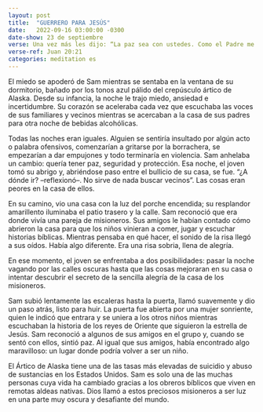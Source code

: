 ```yaml
---
layout: post
title:  "GUERRERO PARA JESÚS"
date:   2022-09-16 03:00:00 -0300
date-show: 23 de septiembre
verse: Una vez más les dijo: “La paz sea con ustedes. Como el Padre me envió a mí, así yo los envío a ustedes”.
verse-ref: Juan 20:21
categories: meditation es
---
```


El miedo se apoderó de Sam mientras se sentaba en la ventana de su dormitorio, bañado por los tonos azul pálido del crepúsculo ártico de Alaska. Desde su infancia, la noche le trajo miedo, ansiedad e incertidumbre. Su corazón se aceleraba cada vez que escuchaba las voces de sus familiares y vecinos mientras se acercaban a la casa de sus padres para otra noche de bebidas alcohólicas.

Todas las noches eran iguales. Alguien se sentiría insultado por algún acto o palabra ofensivos, comenzarían a gritarse por la borrachera, se empezarían a dar empujones y todo terminaría en violencia. Sam anhelaba un cambio: quería tener paz, seguridad y protección. Esa noche, el joven tomó su abrigo y, abriéndose paso entre el bullicio de su casa, se fue. “¿A dónde ir? –reflexionó–. No sirve de nada buscar vecinos”. Las cosas eran peores en la casa de ellos.

En su camino, vio una casa con la luz del porche encendida; su resplandor amarillento iluminaba el patio trasero y la calle. Sam reconoció que era donde vivía una pareja de misioneros. Sus amigos le habían contado cómo abrieron la casa para que los niños vinieran a comer, jugar y escuchar historias bíblicas. Mientras pensaba en qué hacer, el sonido de la risa llegó a sus oídos. Había algo diferente. Era una risa sobria, llena de alegría.

En ese momento, el joven se enfrentaba a dos posibilidades: pasar la noche vagando por las calles oscuras hasta que las cosas mejoraran en su casa o intentar descubrir el secreto de la sencilla alegría de la casa de los misioneros.

Sam subió lentamente las escaleras hasta la puerta, llamó suavemente y dio un paso atrás, listo para huir. La puerta fue abierta por una mujer sonriente, quien le indicó que entrara y se uniera a los otros niños mientras escuchaban la historia de los reyes de Oriente que siguieron la estrella de Jesús. Sam reconoció a algunos de sus amigos en el grupo y, cuando se sentó con ellos, sintió paz. Al igual que sus amigos, había encontrado algo maravilloso: un lugar donde podría volver a ser un niño.

El Ártico de Alaska tiene una de las tasas más elevadas de suicidio y abuso de sustancias en los Estados Unidos. Sam es solo una de las muchas personas cuya vida ha cambiado gracias a los obreros bíblicos que viven en remotas aldeas nativas. Dios llamó a estos preciosos misioneros a ser luz en una parte muy oscura y desafiante del mundo.
